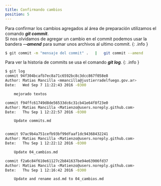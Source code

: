 ```yaml
---
title: Confirmando cambios
position: 5
---
```

Para confirmar los cambios agregados al área de preparación utilizamos el comando <strong>*git commit*</strong>. <br>
Si nos olvidamos de agregar un cambio en el commit podemos usar la bandera <strong>*--amend*</strong> para sumar unos archivos al ultimo commit.
{: .info }

```sh
$ git commit -m "mensaje del commit" .   |   git commit --amend
```

Para ver la historia de commits se usa el comando  <strong>*git log*</strong>.
{: .info }

```sh
$ git log
commit 94f304bcafb7ec8a71c6592bc8c3dcc867f058e8
Author: Matias Mancilla <mmancilla@justierradelfuego.gov.ar>
Date:   Wed Sep 7 11:22:43 2016 -0300

    mejorado textos

commit f94ffc61749d8de56533dc6c31cb41e64f8f23e0
Author: Matias Mancilla <Matienzo@users.noreply.github.com>
Date:   Thu Sep 1 12:22:57 2016 -0300

    Update commits.md


commit 97ac9b4a751cefb93bf99dfaaf1dc94368432241
Author: Matias Mancilla <Matienzo@users.noreply.github.com>
Date:   Thu Sep 1 12:22:12 2016 -0300

    Update 04_cambios.md

commit f2a6c84f610e61127c2b841637be94e63906fd37
Author: Matias Mancilla <Matienzo@users.noreply.github.com>
Date:   Thu Sep 1 12:16:42 2016 -0300

    Update and rename asd.md to 04_cambios.md
```
